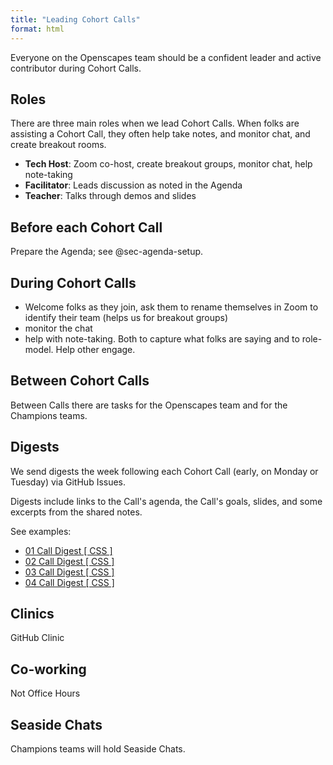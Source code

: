 ```yaml
---
title: "Leading Cohort Calls"
format: html
---
```


Everyone on the Openscapes team should be a confident leader and active contributor during Cohort Calls. 

## Roles

There are three main roles when we lead Cohort Calls. When folks are assisting a Cohort Call, they often help take notes, and monitor chat, and create breakout rooms.

-   **Tech Host**: Zoom co-host, create breakout groups, monitor chat, help note-taking
-   **Facilitator**: Leads discussion as noted in the Agenda
-   **Teacher**: Talks through demos and slides

## Before each Cohort Call

Prepare the Agenda; see @sec-agenda-setup.

## During Cohort Calls

- Welcome folks as they join, ask them to rename themselves in Zoom to identify their team (helps us for breakout groups)
- monitor the chat
- help with note-taking. Both to capture what folks are saying and to role-model. Help other engage.

## Between Cohort Calls

Between Calls there are tasks for the Openscapes team and for the Champions teams.

## Digests

We send digests the week following each Cohort Call (early, on Monday or Tuesday) via GitHub Issues. 

Digests include links to the Call's agenda, the Call's goals, slides, and some excerpts from the shared notes. 

See examples: 

- [01 Call Digest [ CSS ] ](https://github.com/Openscapes/css-cohort/issues/18)
- [02 Call Digest [ CSS ] ](https://github.com/Openscapes/css-cohort/issues/15)
- [03 Call Digest [ CSS ] ](https://github.com/Openscapes/css-cohort/issues/17)
- [04 Call Digest [ CSS ] ](https://github.com/Openscapes/css-cohort/issues/19)

## Clinics

GitHub Clinic

## Co-working

Not Office Hours

## Seaside Chats

Champions teams will hold Seaside Chats. 
